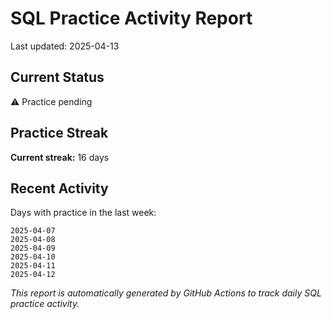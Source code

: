 # SQL Practice Activity Report

Last updated: 2025-04-13

## Current Status

⚠️ Practice pending

## Practice Streak

**Current streak:** 16 days

## Recent Activity

Days with practice in the last week:

```
2025-04-07
2025-04-08
2025-04-09
2025-04-10
2025-04-11
2025-04-12
```

*This report is automatically generated by GitHub Actions to track daily SQL practice activity.*
